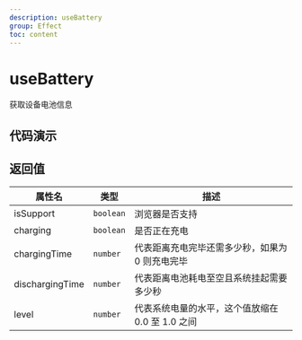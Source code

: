 ```yaml
---
description: useBattery
group: Effect
toc: content
---
```


# useBattery

获取设备电池信息

## 代码演示

<code src="let-hooks/useBattery/demos/base.tsx" title="基本用法" description="可以通过插入/拔掉充电器观察效果"></code>

## 返回值

| 属性名          | 类型      | 描述                                             |
| --------------- | --------- | ------------------------------------------------ |
| isSupport       | `boolean` | 浏览器是否支持                                   |
| charging        | `boolean` | 是否正在充电                                     |
| chargingTime    | `number`  | 代表距离充电完毕还需多少秒，如果为 0 则充电完毕  |
| dischargingTime | `number`  | 代表距离电池耗电至空且系统挂起需要多少秒         |
| level           | `number`  | 代表系统电量的水平，这个值放缩在 0.0 至 1.0 之间 |
